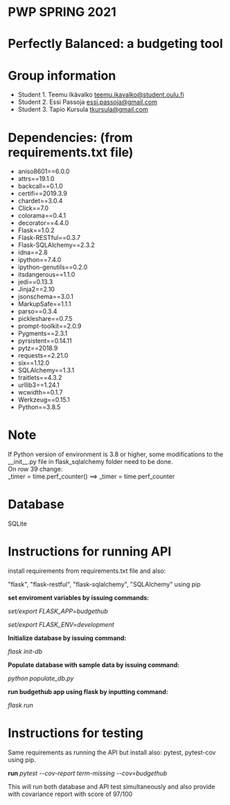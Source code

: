 # PWP SPRING 2021
# Perfectly Balanced: a budgeting tool
# Group information
* Student 1. Teemu Ikävalko teemu.ikavalko@student.oulu.fi
* Student 2. Essi Passoja essi.passoja@gmail.com
* Student 3. Tapio Kursula  tkursula@gmail.com


# Dependencies: (from requirements.txt file)
<ul>
<li>aniso8601==6.0.0</li>
<li>attrs==19.1.0</li>
<li>backcall==0.1.0</li>
<li>certifi==2019.3.9</li>
<li>chardet==3.0.4</li>
<li>Click==7.0</li>
<li>colorama==0.4.1</li>
<li>decorator==4.4.0</li>
<li>Flask==1.0.2</li>
<li>Flask-RESTful==0.3.7</li>
<li>Flask-SQLAlchemy==2.3.2</li>
<li>idna==2.8</li>
<li>ipython==7.4.0</li>
<li>ipython-genutils==0.2.0</li>
<li>itsdangerous==1.1.0</li>
<li>jedi==0.13.3</li>
<li>Jinja2==2.10</li>
<li>jsonschema==3.0.1</li>
<li>MarkupSafe==1.1.1</li>
<li>parso==0.3.4</li>
<li>pickleshare==0.7.5</li>
<li>prompt-toolkit==2.0.9</li>
<li>Pygments==2.3.1</li>
<li>pyrsistent==0.14.11</li>
<li>pytz==2018.9</li>
<li>requests==2.21.0</li>
<li>six==1.12.0</li>
<li>SQLAlchemy==1.3.1</li>
<li>traitlets==4.3.2</li>
<li>urllib3==1.24.1</li>
<li>wcwidth==0.1.7</li>
<li>Werkzeug==0.15.1</li>
<li>Python==3.8.5</li>
</ul>

# Note

If Python version of environment is 3.8 or higher, some modifications to the \_\_init\_\_.py file in flask_sqlalchemy folder need to be done.<br/>
On row 39 change:<br/>
_timer = time.perf_counter()  ==>  _timer = time.perf_counter

# Database

SQLite

# Instructions for running API 
install requirements from requirements.txt file and also: 

"flask", "flask-restful", "flask-sqlalchemy", "SQLAlchemy" using pip

**set enviroment variables by issuing commands:**

*set/export FLASK_APP=budgethub*

*set/export FLASK_ENV=development*

**Initialize database by issuing command:**

*flask init-db*

**Populate database with sample data by issuing command:**

*python populate_db.py*

**run budgethub app using flask by inputting command:**

*flask run*

# Instructions for testing

Same requirements as running the API but install also:
pytest, pytest-cov using pip.

**run** *pytest --cov-report term-missing --cov=budgethub*

This will run both database and API test simultaneously and also provide with covariance report with score of 97/100
